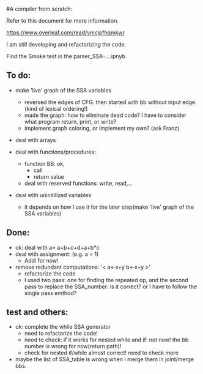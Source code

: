 #A compiler from scratch:

Refer to this document for more information.

https://www.overleaf.com/read/vmcjpfhqmkwr

I am still developing and refactorizing the code.


Find the Smoke test in the parser_SSA-....ipnyb


## To do: 
* make 'live' graph of the SSA variables
	* reversed the edges of CFG. then started with bb without input edge.(kind of lexical ordering!)
	* made the graph: how to eliminate dead code? I have to consider what program return, print, or write? 
	* implement graph coloring, or implement my own? (ask Franz)
	
* deal with arrays
* deal with functions/procedures: 
	* function BB: ok, 
		* call
		* return value
	* deal with reserved functions: write, read,...
* deal with uninitilized variables
	* it depends on how I use it for the later step(make 'live' graph of the SSA variables)

## Done: 
* ok: deal with a= a+b+c+d+a+b*c 
* deal with assignment: (e.g. a = 1)
	* Addi for now!
* remove redundant computations: '< a<-x+y  b<-x+y >'
	* refactorize the code
	* I used two pass: one for finding the repeated op, and the second pass to replace the SSA_number: is it correct? or I have to follow the single pass emthod?

## test and others: 
	
* ok: complete the while SSA generator
	* need to refactorize the code!
	* need to check: if it works for nested while and if: not now! the bb number is wrong for now(return path)!
	* check for nested if/while almost correct! need to check more
* maybe the list of SSA_table is wrong when I merge them in joint/merge bbs. 
